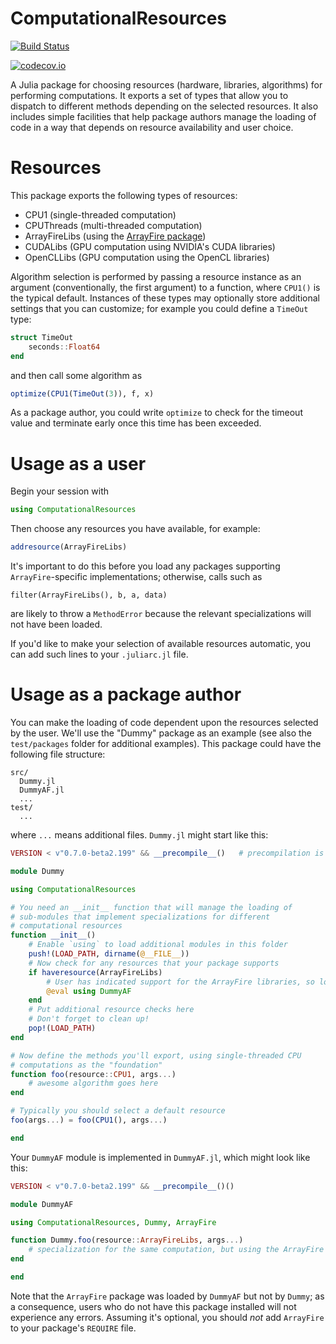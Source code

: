 # ComputationalResources

[![Build Status](https://travis-ci.org/timholy/ComputationalResources.jl.svg?branch=master)](https://travis-ci.org/timholy/ComputationalResources.jl)

[![codecov.io](http://codecov.io/github/timholy/ComputationalResources.jl/coverage.svg?branch=master)](http://codecov.io/github/timholy/ComputationalResources.jl?branch=master)

A Julia package for choosing resources (hardware, libraries,
algorithms) for performing computations. It exports a set of types
that allow you to dispatch to different methods depending on the
selected resources. It also includes simple facilities that help
package authors manage the loading of code in a way that depends on
resource availability and user choice.

# Resources

This package exports the following types of resources:

- CPU1 (single-threaded computation)
- CPUThreads (multi-threaded computation)
- ArrayFireLibs (using the [ArrayFire package](https://github.com/JuliaComputing/ArrayFire.jl))
- CUDALibs (GPU computation using NVIDIA's CUDA libraries)
- OpenCLLibs (GPU computation using the OpenCL libraries)

Algorithm selection is performed by passing a resource instance as an
argument (conventionally, the first argument) to a function, where
`CPU1()` is the typical default. Instances of these types may
optionally store additional settings that you can customize; for
example you could define a `TimeOut` type:

```julia
struct TimeOut
    seconds::Float64
end
```

and then call some algorithm as

```julia
optimize(CPU1(TimeOut(3)), f, x)
```

As a package author, you could write `optimize` to check for the
timeout value and terminate early once this time has been exceeded.

# Usage as a user

Begin your session with

```julia
using ComputationalResources
```

Then choose any resources you have available, for example:

```julia
addresource(ArrayFireLibs)
```

It's important to do this before you load any packages supporting
`ArrayFire`-specific implementations; otherwise, calls such as

```
filter(ArrayFireLibs(), b, a, data)
```

are likely to throw a `MethodError` because the relevant
specializations will not have been loaded.

If you'd like to make your selection of available resources automatic,
you can add such lines to your `.juliarc.jl` file.

# Usage as a package author

You can make the loading of code dependent upon the resources selected
by the user. We'll use the "Dummy" package as an example (see also the
`test/packages` folder for additional examples). This package could
have the following file structure:

```
src/
  Dummy.jl
  DummyAF.jl
  ...
test/
  ...
```

where `...` means additional files. `Dummy.jl` might start like this:

```julia
VERSION < v"0.7.0-beta2.199" && __precompile__()   # precompilation is allowed

module Dummy

using ComputationalResources

# You need an __init__ function that will manage the loading of
# sub-modules that implement specializations for different
# computational resources
function __init__()
    # Enable `using` to load additional modules in this folder
    push!(LOAD_PATH, dirname(@__FILE__))
    # Now check for any resources that your package supports
    if haveresource(ArrayFireLibs)
        # User has indicated support for the ArrayFire libraries, so load your relevant code
        @eval using DummyAF
    end
    # Put additional resource checks here
    # Don't forget to clean up!
    pop!(LOAD_PATH)
end

# Now define the methods you'll export, using single-threaded CPU
# computations as the "foundation"
function foo(resource::CPU1, args...)
    # awesome algorithm goes here
end

# Typically you should select a default resource
foo(args...) = foo(CPU1(), args...)

end
```

Your `DummyAF` module is implemented in `DummyAF.jl`, which might look like this:

```julia
VERSION < v"0.7.0-beta2.199" && __precompile__()()

module DummyAF

using ComputationalResources, Dummy, ArrayFire

function Dummy.foo(resource::ArrayFireLibs, args...)
    # specialization for the same computation, but using the ArrayFire libraries instead
end

end
```

Note that the `ArrayFire` package was loaded by `DummyAF` but not by
`Dummy`; as a consequence, users who do not have this package
installed will not experience any errors. Assuming it's optional, you
should *not* add `ArrayFire` to your package's `REQUIRE` file.
